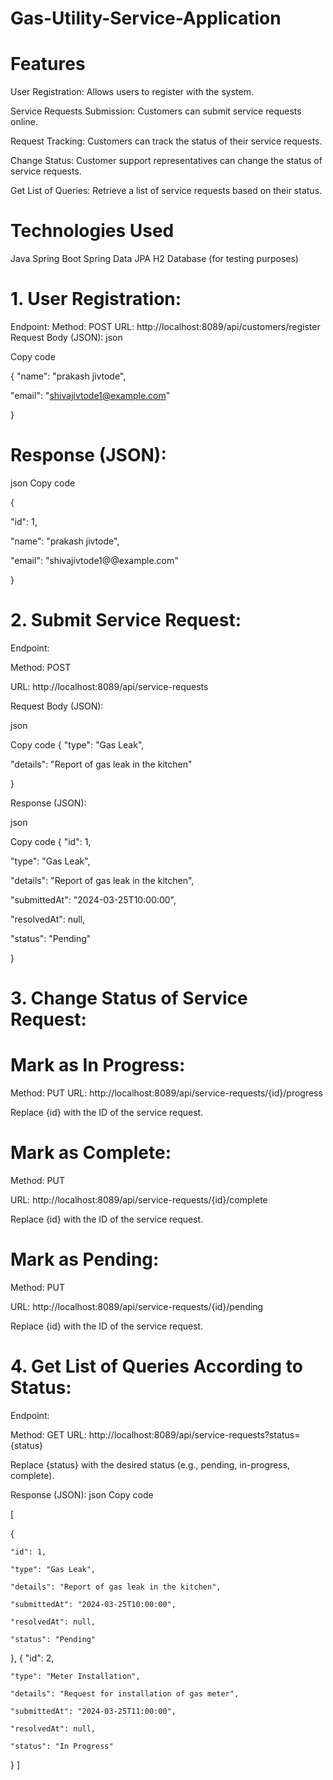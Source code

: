 # Gas-Utility-Service-Application

# Features

User Registration: Allows users to register with the system.

Service Requests Submission: Customers can submit service requests online.

Request Tracking: Customers can track the status of their service requests.

Change Status: Customer support representatives can change the status of service requests.

Get List of Queries: Retrieve a list of service requests based on their status.

# Technologies Used
Java
Spring Boot
Spring Data JPA
H2 Database (for testing purposes)

# 1. User Registration:
Endpoint:
Method: POST
URL: http://localhost:8089/api/customers/register
Request Body (JSON):
json

Copy code

{
  "name": "prakash jivtode",
  
  "email": "shivajivtode1@example.com"
  
}

# Response (JSON):
json
Copy code

{

  "id": 1,
  
  "name": "prakash jivtode",
  
  "email": "shivajivtode1@@example.com"
  
}

# 2. Submit Service Request:

Endpoint:

Method: POST

URL: http://localhost:8089/api/service-requests

Request Body (JSON):

json

Copy code
{
  "type": "Gas Leak",
  
  "details": "Report of gas leak in the kitchen"
  
}

Response (JSON):

json

Copy code
{
  "id": 1,
  
  "type": "Gas Leak",
  
  "details": "Report of gas leak in the kitchen",
  
  "submittedAt": "2024-03-25T10:00:00",
  
  "resolvedAt": null,
  
  "status": "Pending"
  
}

# 3. Change Status of Service Request:

# Mark as In Progress:
Method: PUT
URL: http://localhost:8089/api/service-requests/{id}/progress

Replace {id} with the ID of the service request.

# Mark as Complete:
Method: PUT

URL: http://localhost:8089/api/service-requests/{id}/complete

Replace {id} with the ID of the service request.

# Mark as Pending:

Method: PUT

URL: http://localhost:8089/api/service-requests/{id}/pending

Replace {id} with the ID of the service request.

# 4. Get List of Queries According to Status:
Endpoint:

Method: GET
URL: http://localhost:8089/api/service-requests?status={status}

Replace {status} with the desired status (e.g., pending, in-progress, complete).

Response (JSON):
json
Copy code

[

  {
  
    "id": 1,
    
    "type": "Gas Leak",
    
    "details": "Report of gas leak in the kitchen",
    
    "submittedAt": "2024-03-25T10:00:00",
    
    "resolvedAt": null,
    
    "status": "Pending"
  },
  {
    "id": 2,
    
    "type": "Meter Installation",
    
    "details": "Request for installation of gas meter",
    
    "submittedAt": "2024-03-25T11:00:00",
    
    "resolvedAt": null,
    
    "status": "In Progress"
    
  }
]
